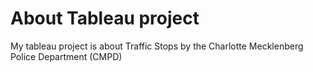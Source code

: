 # About Tableau project
My tableau project is about Traffic Stops by the Charlotte Mecklenberg Police Department (CMPD)
